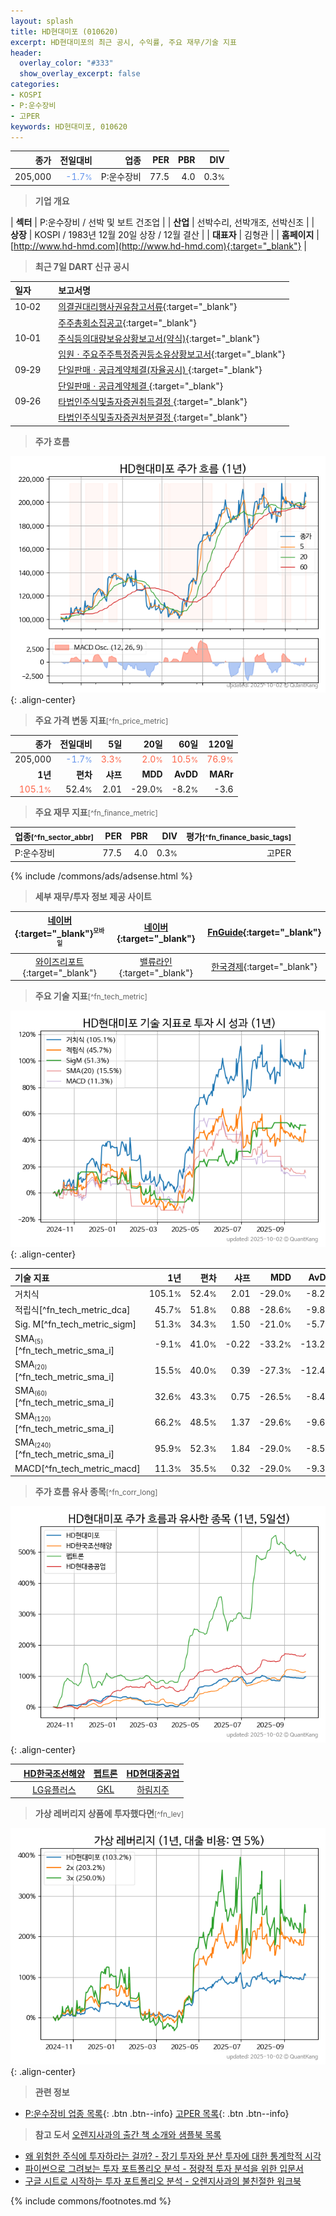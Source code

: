 ```yaml
---
layout: splash
title: HD현대미포 (010620)
excerpt: HD현대미포의 최근 공시, 수익률, 주요 재무/기술 지표
header:
  overlay_color: "#333"
  show_overlay_excerpt: false
categories:
- KOSPI
- P:운수장비
- 고PER
keywords: HD현대미포, 010620
---
```


| **종가** | **전일대비** | **업종** | **PER** | **PBR** | **DIV** |
| -------: | -----------: | -------: | ------: | ------: | ------: |
| 205,000 | <span style="color: cornflowerblue">-1.7<small>%</small></span> | P:운수장비 | 77.5 | 4.0 | 0.3<small>%</small> |

<!-- more -->


> **기업 개요**<a id="company"></a>

| <span style="white-space:nowrap;">**섹터**</span> | P:운수장비 / 선박 및 보트 건조업 |
| <span style="white-space:nowrap;">**산업**</span> | 선박수리, 선박개조, 선박신조 |
| <span style="white-space:nowrap;">**상장**</span> | KOSPI / 1983년 12월 20일 상장 / 12월 결산 |
| <span style="white-space:nowrap;">**대표자**</span> | 김형관 |
| <span style="white-space:nowrap;">**홈페이지**</span> | [http://www.hd-hmd.com](http://www.hd-hmd.com){:target="_blank"} |


> **최근 7일 DART 신규 공시**<a id="dart"></a>

| **일자** |      | **보고서명** |
| :------- | :--- | :----------- |
| 10&#x2011;02 | | [의결권대리행사권유참고서류](https://dart.fss.or.kr/dsaf001/main.do?rcpNo=20251002000339){:target="_blank"} |
|  | | [주주총회소집공고](https://dart.fss.or.kr/dsaf001/main.do?rcpNo=20251002000326){:target="_blank"} |
| 10&#x2011;01 | | [주식등의대량보유상황보고서(약식)](https://dart.fss.or.kr/dsaf001/main.do?rcpNo=20251001000369){:target="_blank"} |
|  | | [임원ㆍ주요주주특정증권등소유상황보고서](https://dart.fss.or.kr/dsaf001/main.do?rcpNo=20251001000362){:target="_blank"} |
| 09&#x2011;29 | | [단일판매ㆍ공급계약체결(자율공시)              ](https://dart.fss.or.kr/dsaf001/main.do?rcpNo=20250929800153){:target="_blank"} |
|  | | [단일판매ㆍ공급계약체결              ](https://dart.fss.or.kr/dsaf001/main.do?rcpNo=20250929800146){:target="_blank"} |
| 09&#x2011;26 | | [타법인주식및출자증권취득결정              ](https://dart.fss.or.kr/dsaf001/main.do?rcpNo=20250926800444){:target="_blank"} |
|  | | [타법인주식및출자증권처분결정              ](https://dart.fss.or.kr/dsaf001/main.do?rcpNo=20250926800432){:target="_blank"} |


> **주가 흐름**<a id="price"></a>

![010620](/stock/images/010620.png){: .align-center}


> **주요 가격 변동 지표**<small>[^fn_price_metric]</small>

| **종가** | **전일대비** | **5일** | **20일** | **60일** | **120일** |
| -------: | -----------: | ------: | -------: | -------: | --------: |
| 205,000 | <span style="color: cornflowerblue">-1.7<small>%</small></span> | <span style="color: tomato">3.3<small>%</small></span> | <span style="color: tomato">2.0<small>%</small></span> | <span style="color: tomato">10.5<small>%</small></span> | <span style="color: tomato">76.9<small>%</small></span> |
| **1년** | **편차** | **샤프** | **MDD** | **AvDD** | **MARr** |
| <span style="color: tomato">105.1<small>%</small></span> | 52.4<small>%</small> | 2.01 | -29.0<small>%</small> | -8.2<small>%</small> | -3.6 |


> **주요 재무 지표**<small>[^fn_finance_metric]</small>

| **업종**<small>[^fn_sector_abbr]</small> | **PER** | **PBR** | **DIV** | **평가**<small>[^fn_finance_basic_tags]</small> |
| :--------------------------------------- | ------: | ------: | ------: | ----------------------------------------------: |
| P:운수장비 | 77.5 | 4.0 | 0.3<small>%</small> | 고PER |



{% include /commons/ads/adsense.html %}

> **세부 재무/투자 정보 제공 사이트**

| [네이버](https://m.stock.naver.com/domestic/stock/010620/finance/summary){:target="_blank"}<sup><small>모바일</small></sup> | [네이버](https://finance.naver.com/item/coinfo.naver?code=010620){:target="_blank"} | [FnGuide](https://comp.fnguide.com/SVO2/ASP/SVD_Invest.asp?gicode=A010620&MenuYn=Y){:target="_blank"} |
| :---: | :---: | :---: |
| [와이즈리포트](https://comp.wisereport.co.kr/company/c1040001.aspx?cmp_cd=010620){:target="_blank"} | [밸류라인](https://www.valueline.co.kr/finance/summary/010620){:target="_blank"} | [한국경제](https://markets.hankyung.com/stock/010620/financial-summary){:target="_blank"} |


> **주요 기술 지표**<small>[^fn_tech_metric]</small>


![010620](/stock/images/010620_tech.png){: .align-center}

| **기술 지표** | **1년** | **편차** | **샤프** | **MDD** | **AvDD** |
| :------------ | ------: | -----------: | -------: | ------: | -------: |
| 거치식 | 105.1<small>%</small> | 52.4<small>%</small> | 2.01 | -29.0<small>%</small> | -8.2<small>%</small> |
| 적립식[^fn_tech_metric_dca] | 45.7<small>%</small> | 51.8<small>%</small> | 0.88 | -28.6<small>%</small> | -9.8<small>%</small> |
| Sig. M[^fn_tech_metric_sigm] | 51.3<small>%</small> | 34.3<small>%</small> | 1.50 | -21.0<small>%</small> | -5.7<small>%</small> |
| SMA<small><sub>(5)</sub></small>[^fn_tech_metric_sma_i] | -9.1<small>%</small> | 41.0<small>%</small> | -0.22 | -33.2<small>%</small> | -13.2<small>%</small> |
| SMA<small><sub>(20)</sub></small>[^fn_tech_metric_sma_i] | 15.5<small>%</small> | 40.0<small>%</small> | 0.39 | -27.3<small>%</small> | -12.4<small>%</small> |
| SMA<small><sub>(60)</sub></small>[^fn_tech_metric_sma_i] | 32.6<small>%</small> | 43.3<small>%</small> | 0.75 | -26.5<small>%</small> | -8.4<small>%</small> |
| SMA<small><sub>(120)</sub></small>[^fn_tech_metric_sma_i] | 66.2<small>%</small> | 48.5<small>%</small> | 1.37 | -29.6<small>%</small> | -9.6<small>%</small> |
| SMA<small><sub>(240)</sub></small>[^fn_tech_metric_sma_i] | 95.9<small>%</small> | 52.3<small>%</small> | 1.84 | -29.0<small>%</small> | -8.5<small>%</small> |
| MACD[^fn_tech_metric_macd] | 11.3<small>%</small> | 35.5<small>%</small> | 0.32 | -29.0<small>%</small> | -9.3<small>%</small> |


> **주가 흐름 유사 종목**<a id="corr"></a><small>[^fn_corr_long]</small>

![010620](/stock/images/010620_corr.png){: .align-center}

|       | [HD한국조선해양](/009540/) | [펩트론](/087010/) | [HD현대중공업](/329180/) |
| :---: | :------------------------------------: | :------------------------------------: | :------------------------------------: |
|       | [LG유플러스](/032640/) | [GKL](/114090/) | [하림지주](/003380/) |


> **가상 레버리지 상품에 투자했다면**<a id="2x"></a><small>[^fn_lev]</small>

![010620](/stock/images/010620_2x.png){: .align-center}


> **관련 정보**

- [P:운수장비 업종 목록](/stats/sector/kospi_업종_운수장비_종목/){: .btn .btn--info} [고PER 목록](/fn/fn_high_per/){: .btn .btn--info}

> **참고 도서** [오렌지사과의 출간 책 소개와 샘플북 목록](https://kongdori.tistory.com/691)

- [왜 위험한 주식에 투자하라는 걸까? - 장기 투자와 분산 투자에 대한 통계학적 시각](https://kongdori.tistory.com/421)
- [파이썬으로 그려보는 투자 포트폴리오 분석  - 정량적 투자 분석을 위한 입문서](https://kongdori.tistory.com/643)
- [구글 시트로 시작하는 투자 포트폴리오 분석 - 오렌지사과의 불친절한 워크북](https://kongdori.tistory.com/449)


{% include commons/footnotes.md %}
